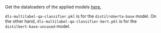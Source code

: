Get the dataloaders of the applied models [here.](https://drive.google.com/drive/folders/1TVGs8dsEQpLjOTQV7_mtuk3BhzKsjLUY?usp=sharing)

`dls-multilabel-qa-classifier.pkl` is for the `distilroberta-base` model. On the other hand,
`dls-multilabel-qa-classifier-bert.pkl` is for the `distilbert-base-uncased` model.